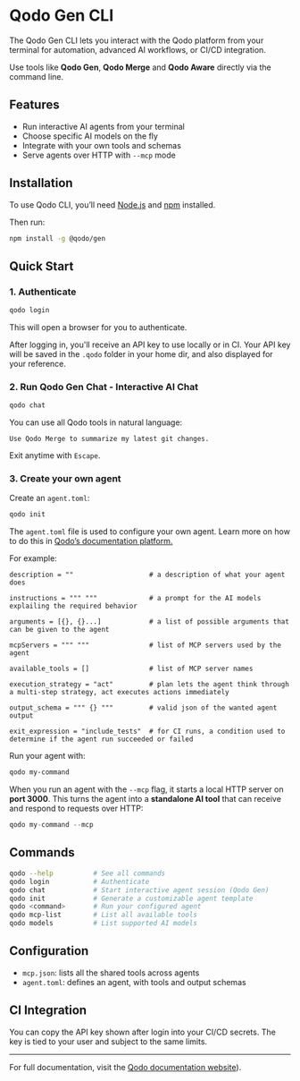 # Qodo Gen CLI

The Qodo Gen CLI lets you interact with the Qodo platform from your terminal for automation, advanced AI workflows, or CI/CD integration.

Use tools like **Qodo Gen**, **Qodo Merge** and **Qodo Aware** directly via the command line.

## Features

- Run interactive AI agents from your terminal
- Choose specific AI models on the fly
- Integrate with your own tools and schemas
- Serve agents over HTTP with `--mcp` mode

## Installation

To use Qodo CLI, you’ll need [Node.js](https://nodejs.org/en/download) and [npm](https://docs.npmjs.com/downloading-and-installing-node-js-and-npm) installed.

Then run:

```bash
npm install -g @qodo/gen
```

## Quick Start

### 1. Authenticate

```bash
qodo login
```

This will open a browser for you to authenticate.

After logging in, you'll receive an API key to use locally or in CI. Your API key will be saved in the `.qodo` folder in your home dir, and also displayed for your reference.

### 2. Run Qodo Gen Chat - **Interactive AI Chat**

```bash
qodo chat
```

You can use all Qodo tools in natural language:

```
Use Qodo Merge to summarize my latest git changes.
```

Exit anytime with `Escape`.

### 3. Create your own agent

Create an `agent.toml`:

```bash
qodo init
```

The `agent.toml` file is used to configure your own agent. Learn more on how to do this in [Qodo’s documentation platform.](https://docs.qodo.ai/qodo-documentation/qodo-gen/cli)

For example:

```text
description = ""                   # a description of what your agent does

instructions = """ """             # a prompt for the AI models explailing the required behavior

arguments = [{}, {}...]            # a list of possible arguments that can be given to the agent

mcpServers = """ """               # list of MCP servers used by the agent

available_tools = []               # list of MCP server names

execution_strategy = "act"         # plan lets the agent think through a multi-step strategy, act executes actions immediately

output_schema = """ {} """         # valid json of the wanted agent output

exit_expression = "include_tests"  # for CI runs, a condition used to determine if the agent run succeeded or failed

```

Run your agent with:

```bash
qodo my-command
```

When you run an agent with the `--mcp` flag, it starts a local HTTP server on **port 3000**. This turns the agent into a **standalone AI tool** that can receive and respond to requests over HTTP:

```jsx
qodo my-command --mcp
```

## Commands

```bash
qodo --help          # See all commands
qodo login           # Authenticate
qodo chat            # Start interactive agent session (Qodo Gen)
qodo init            # Generate a customizable agent template
qodo <command>       # Run your configured agent
qodo mcp-list        # List all available tools
qodo models          # List supported AI models
```

## Configuration

- `mcp.json`: lists all the shared tools across agents
- `agent.toml`: defines an agent, with tools and output schemas

## CI Integration

You can copy the API key shown after login into your CI/CD secrets. The key is tied to your user and subject to the same limits.

---

For full documentation, visit the [Qodo documentation website](https://docs.qodo.ai/qodo-documentation/qodo-gen/cli)).
